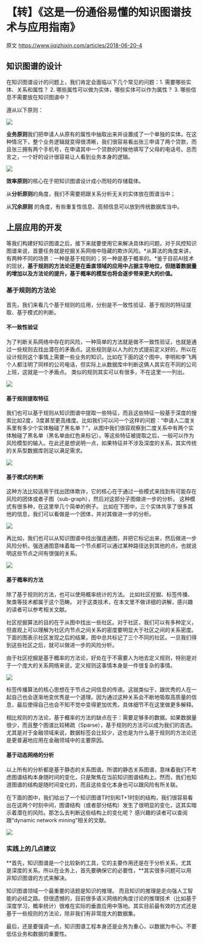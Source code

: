 # 【转】《这是一份通俗易懂的知识图谱技术与应用指南》

原文 https://www.jiqizhixin.com/articles/2018-06-20-4

## 知识图谱的设计

在知识图谱设计的问题上，我们肯定会面临以下几个常见的问题：1. 需要哪些实体、关系和属性？ 2.  哪些属性可以做为实体，哪些实体可以作为属性？ 3. 哪些信息不需要放在知识图谱中？

遵从以下原则：

![](https://image.jiqizhixin.com/uploads/editor/96151c9c-e707-4913-83b9-897ea5ef75a7/1529464462717.png)

**业务原则**我们把申请人从原有的属性中抽取出来并设置成了一个单独的实体。在这种情况下，整个业务逻辑就变得很清晰，我们很容易看出张三申请了两个贷款，而且张三拥有两个手机号，在申请其中一个贷款的时候他填写了父母的电话号。总而言之，一个好的设计很容易让人看到业务本身的逻辑。

![](https://image.jiqizhixin.com/uploads/editor/f3fa7ea6-bf85-48fb-8583-4525e05d9074/1529464463668.png)

**效率原则**的核心在于把知识图谱设计成小而轻的存储载体。

从**分析原则**的角度，我们不需要把跟关系分析无关的实体放在图谱当中；

从**冗余原则** 的角度，有些重复性信息、高频信息可以放到传统数据库当中。

## 上层应用的开发

等我们构建好知识图谱之后，接下来就要使用它来解决具体的问题。对于风控知识图谱来说，首要任务就是挖掘关系网络中隐藏的欺诈风险。*从算法的角度来讲，有两种不同的场景：一种是基于规则的；另一种是基于概率的。*鉴于目前AI技术的现状，**基于规则的方法论还是在垂直领域的应用中占据主导地位，但随着数据量的增加以及方法论的提升，基于概率的模型也将会逐步带来更大的价值。**

### 基于规则的方法论

首先，我们来看几个基于规则的应用，分别是不一致性验证、基于规则的特征提取、基于模式的判断。

#### 不一致性验证

为了判断关系网络中存在的风险，一种简单的方法就是做不一致性验证，也就是通过一些规则去找出潜在的矛盾点。这些规则是以人为的方式提前定义好的，所以在设计规则这个事情上需要一些业务的知识。比如在下面的这个图中，李明和李飞两个人都注明了同样的公司电话，但实际上从数据库中判断这俩人其实在不同的公司上班，这就是一个矛盾点。 类似的规则其实可以有很多，不在这里一一列出。

![](https://image.jiqizhixin.com/uploads/editor/4048d065-a6b1-41e3-b5fa-87f198332f87/1529464463189.png)

#### 基于规则提取特征

我们也可以基于规则从知识图谱中提取一些特征，而且这些特征一般基于深度的搜索比如2度，3度甚至更高维度。比如我们可以问一个这样的问题：“申请人二度关系里有多少个实体触碰了黑名单？”，从图中我们很容观察到二度关系中有两个实体触碰了黑名单（黑名单由红色来标记）。等这些特征被提取之后，一般可以作为风险模型的输入。在此还是想说明一点，如果特征并不涉及深度的关系，其实传统的关系型数据库则足以满足需求。

![](https://image.jiqizhixin.com/uploads/editor/f70ba882-fe80-4adf-96c2-14839d40a6b2/1529464464276.png)

#### 基于模式的判断

这种方法比较适用于找出团体欺诈，它的核心在于通过一些模式来找到有可能存在风险的团体或者子图（sub-graph），然后对这部分子图做进一步的分析。 这种模式有很多种，在这里举几个简单的例子。 比如在下图中，三个实体共享了很多其他的信息，我们可以看做是一个团体，并对其做进一步的分析。

![](https://image.jiqizhixin.com/uploads/editor/8d3d1e12-22a9-4ed2-ac6f-99cbb255c1e0/1529464464353.png)

再比如，我们也可以从知识图谱中找出强连通图，并把它标记出来，然后做进一步风险分析。强连通图意味着每一个节点都可以通过某种路径达到其他的点，也就说明这些节点之间有很强的关系。

![](https://image.jiqizhixin.com/uploads/editor/b7cb2ec4-0963-4814-9357-2976c326c4e9/1529464464587.png)

#### 基于概率的方法

除了基于规则的方法，也可以使用概率统计的方法。 比如社区挖掘、标签传播、聚类等技术都属于这个范畴。 对于这类技术，在本文里不做详细的讲解，感兴趣的读者可以参考相关文献。

社区挖掘算法的目的在于从图中找出一些社区。对于社区，我们可以有多种定义，但直观上可以理解为社区内节点之间关系的密度要明显大于社区之间的关系密度。下面的图表示社区发现之后的结果，图中总共标记了三个不同的社区。一旦我们得到这些社区之后，就可以做进一步的风险分析。

由于社区挖掘是基于概率的方法论，好处在于不需要人为地去定义规则，特别是对于一个庞大的关系网络来说，定义规则这事情本身是一件很复杂的事情。

![](https://image.jiqizhixin.com/uploads/editor/68e693a4-dd50-4eea-8fac-2e2496a86198/1529464464702.png)

标签传播算法的核心思想在于节点之间信息的传递。这就类似于，跟优秀的人在一起自己也会逐渐地变优秀是一个道理。因为通过这种关系会不断地吸取高质量的信息，最后使得自己也会不知不觉中变得更加优秀。具体细节不在这里做更多解释。

相比规则的方法论，基于概率的方法的缺点在于：需要足够多的数据。如果数据量很少，而且整个图谱比较稀疏（Sparse），基于规则的方法可以成为我们的首选。尤其是对于金融领域来说，数据标签会比较少，这也是为什么基于规则的方法论还是更普遍地应用在金融领域中的主要原因。

#### 基于动态网络的分析

以上所有的分析都是基于静态的关系图谱。所谓的静态关系图谱，意味着我们不考虑图谱结构本身随时间的变化，只是聚焦在当前知识图谱结构上。然而，我们也知道图谱的结构是随时间变化的，而且这些变化本身也可以跟风险有所关联。

在下面的图中，我们给出了一个知识图谱T时刻和T+1时刻的结构，我们很容易看出在这两个时刻中间，图谱结构（或者部分结构）发生了很明显的变化，这其实暗示着潜在的风险。那怎么去判断这些结构上的变化呢？ 感兴趣的读者可以查阅跟“dynamic network mining”相关的文献。

![](https://image.jiqizhixin.com/uploads/editor/234a79cb-4ad6-4fce-8cd2-9d1b116d09d1/1529464464458.png)

###  实践上的几点建议

**首先，知识图谱是一个比较新的工具，它的主要作用还是在于分析关系，尤其是深度的关系。所以在业务上，首先要确保它的必要性，**其实很多问题可以用非知识图谱的方式来解决。

知识图谱领域一个最重要的话题是知识的推理。 而且知识的推理是走向强人工智能的必经之路。但很遗憾的，目前很多语义网络的角度讨论的推理技术（比如基于深度学习，概率统计）很难在实际的垂直应用中落地。其实目前最有效的方式还是基于一些规则的方法论，除非我们有非常庞大的数据集。

最后，还是要强调一点，知识图谱工程本身还是业务为重心，以数据为中心。不要低估业务和数据的重要性。
